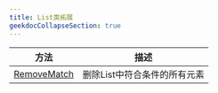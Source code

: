 ```yaml
---
title: List类拓展
geekdocCollapseSection: true
---
```


| 方法 | 描述 |
| - | - |
| [RemoveMatch](/Utils/ListUtils/RemoveMatch) | 删除List中符合条件的所有元素 |